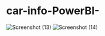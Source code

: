 # car-info-PowerBI-
![Screenshot (13)](https://github.com/user-attachments/assets/27e0454d-f2fe-449d-be62-4359b29a0de5)
![Screenshot (14)](https://github.com/user-attachments/assets/acf8650b-0e07-4f92-a834-fe0406e35e74)
